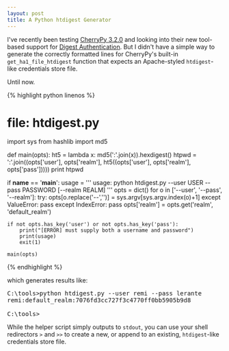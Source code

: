 ```yaml
---
layout: post
title: A Python htdigest Generator
---
```


I've recently been testing [CherryPy 3.2.0](http://cherrypy.org/wiki/WhatsNewIn32) and
looking into their new tool-based support for [Digest Authentication](http://en.wikipedia.org/wiki/Digest_authentication).
But I didn't have a simple way to generate the correctly formatted lines for CherryPy's
built-in `get_ha1_file_htdigest` function that expects an Apache-styled `htdigest`-like
credentials store file.

Until now.

{% highlight python linenos %}
# file: htdigest.py
import sys
from hashlib import md5

def main(opts):
    ht5 = lambda x: md5(':'.join(x)).hexdigest()
    htpwd = ':'.join((opts['user'],
                     opts['realm'],
                     ht5((opts['user'], opts['realm'], opts['pass']))))
    print htpwd


if __name__ == '__main__':
    usage = '''
usage: python htdigest.py --user USER --pass PASSWORD [--realm REALM]
'''
    opts = dict()
    for o in ['--user', '--pass', '--realm']:
        try:
            opts[o.replace('--','')] = sys.argv[sys.argv.index(o)+1]
        except ValueError:
            pass
        except IndexError:
            pass
    opts['realm'] = opts.get('realm', 'default_realm')

    if not opts.has_key('user') or not opts.has_key('pass'):
        print("[ERROR] must supply both a username and password")
        print(usage)
        exit(1)

    main(opts)
{% endhighlight %}

which generates results like:

<pre class="shell">
C:\tools>python htdigest.py --user remi --pass lerante
remi:default_realm:7076fd3cc727f3c4770ff0bb5905b9d8

C:\tools>
</pre>

While the helper script simply outputs to `stdout`, you can use your shell
redirectors `>` and `>>` to create a new, or append to an existing,
`htdigest`-like credentials store file.
